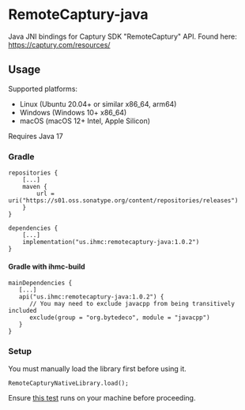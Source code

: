 # RemoteCaptury-java
Java JNI bindings for Captury SDK "RemoteCaptury" API. Found here: https://captury.com/resources/

## Usage
Supported platforms:
- Linux (Ubuntu 20.04+ or similar x86_64, arm64)
- Windows (Windows 10+ x86_64)
- macOS (macOS 12+ Intel, Apple Silicon)

Requires Java 17

### Gradle
```
repositories {
    [...]
    maven {
        url = uri("https://s01.oss.sonatype.org/content/repositories/releases")
    }
}

dependencies {
    [...]
    implementation("us.ihmc:remotecaptury-java:1.0.2")
}
```
#### Gradle with ihmc-build
```
mainDependencies {
   [...]   
   api("us.ihmc:remotecaptury-java:1.0.2") {
      // You may need to exclude javacpp from being transitively included
      exclude(group = "org.bytedeco", module = "javacpp")
   }
}
```
### Setup
You must manually load the library first before using it.
```
RemoteCapturyNativeLibrary.load();
```
Ensure [this test](https://github.com/ihmcrobotics/remotecaptury-java/blob/main/src/test/java/us/ihmc/remotecaptury/test/TestNativeLibraryLoads.java) runs on your machine before proceeding.
